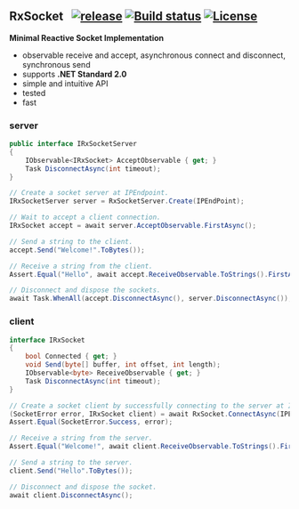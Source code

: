 ## RxSocket&nbsp;&nbsp; [![release](https://img.shields.io/github/release/dshe/RxSocket/all.svg)](https://github.com/dshe/RxSocket/releases) [![Build status](https://ci.appveyor.com/api/projects/status/rfxxbpx2agq8r93n?svg=true)](https://ci.appveyor.com/project/dshe/rxsocket) [![License](https://img.shields.io/badge/license-Apache%202.0-7755BB.svg)](https://opensource.org/licenses/Apache-2.0)

**Minimal Reactive Socket Implementation**
- observable receive and accept, asynchronous connect and disconnect, synchronous send
- supports **.NET Standard 2.0**
- simple and intuitive API
- tested
- fast

### server
```csharp
public interface IRxSocketServer
{
    IObservable<IRxSocket> AcceptObservable { get; }
    Task DisconnectAsync(int timeout);
}
```
```csharp
// Create a socket server at IPEndpoint.
IRxSocketServer server = RxSocketServer.Create(IPEndPoint);

// Wait to accept a client connection.
IRxSocket accept = await server.AcceptObservable.FirstAsync();

// Send a string to the client.
accept.Send("Welcome!".ToBytes());

// Receive a string from the client.
Assert.Equal("Hello", await accept.ReceiveObservable.ToStrings().FirstAsync();

// Disconnect and dispose the sockets.
await Task.WhenAll(accept.DisconnectAsync(), server.DisconnectAsync());

```

### client
```csharp
interface IRxSocket
{
    bool Connected { get; }
    void Send(byte[] buffer, int offset, int length);
    IObservable<byte> ReceiveObservable { get; }
    Task DisconnectAsync(int timeout);
}
```
```csharp
// Create a socket client by successfully connecting to the server at IPEndPoint.
(SocketError error, IRxSocket client) = await RxSocket.ConnectAsync(IPEndPoint);
Assert.Equal(SocketError.Success, error);

// Receive a string from the server.
Assert.Equal("Welcome!", await client.ReceiveObservable.ToStrings().FirstAsync());

// Send a string to the server.
client.Send("Hello".ToBytes());

// Disconnect and dispose the socket.
await client.DisconnectAsync();
```
